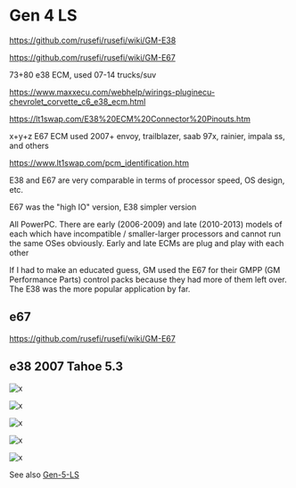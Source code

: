 # Gen 4 LS

<https://github.com/rusefi/rusefi/wiki/GM-E38>

<https://github.com/rusefi/rusefi/wiki/GM-E67>

73+80   e38 ECM, used 07-14 trucks/suv

<https://www.maxxecu.com/webhelp/wirings-pluginecu-chevrolet_corvette_c6_e38_ecm.html>

<https://lt1swap.com/E38%20ECM%20Connector%20Pinouts.htm>

x+y+z E67 ECM used 2007+ envoy, trailblazer, saab 97x, rainier, impala ss, and others

<https://www.lt1swap.com/pcm_identification.htm>

E38 and E67 are very comparable in terms of processor speed, OS design, etc.

E67 was the "high IO" version, E38 simpler version

All PowerPC. There are early (2006-2009) and late (2010-2013) models of each which have incompatible / smaller-larger processors and cannot run the same OSes obviously. Early and late ECMs are plug and play with each other

If I had to make an educated guess, GM used the E67 for their GMPP (GM Performance Parts) control packs because they had more of them left over. The E38 was the more popular application by far.

## e67

<https://github.com/rusefi/rusefi/wiki/GM-E67>

## e38 2007 Tahoe 5.3

![x](OEM-Docs/GM/2007-tahoe-5.3-vin0-1.png)

![x](OEM-Docs/GM/2007-tahoe-5.3-vin0-2.png)

![x](OEM-Docs/GM/2007-tahoe-5.3-vin0-3.png)

![x](OEM-Docs/GM/2007-tahoe-5.3-vin0-4.png)

![x](OEM-Docs/GM/2007-tahoe-5.3-vin0-5.png)

See also [Gen-5-LS](Gen-5-LS)
